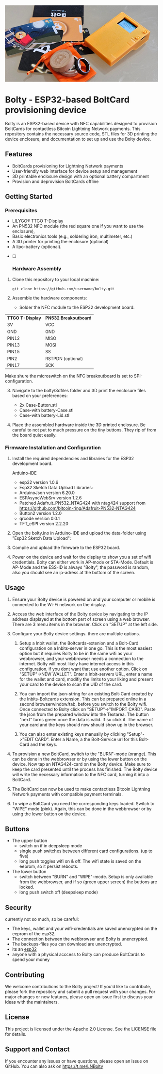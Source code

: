 ![Bolty](assets/bolty.jpg)

# Bolty - ESP32-based BoltCard provisioning device

Bolty is an ESP32-based device with NFC capabilities designed to provision BoltCards for contactless Bitcoin Lightning Network payments. This repository contains the necessary source code, STL files for 3D printing the device enclosure, and documentation to set up and use the Bolty device.

## Features

- BoltCards provisioning for Lightning Network payments
- User-friendly web interface for device setup and management
- 3D printable enclosure design with an optional battery compartment
- Provision and deprovision BoltCards offline

## Getting Started

### Prerequisites
- LILYGO® TTGO T-Display
- An PN532 NFC module (the red square one if you want to use the enclosure),
- Basic electronics tools (e.g., soldering iron, multimeter, etc.)
- A 3D printer for printing the enclosure (optional)
- A lipo-battery (optional).

- [ ] ### Hardware Assembly

1. Clone this repository to your local machine:
	```shell
	git clone https://github.com/username/bolty.git
	```
2. Assemble the hardware components:

	- Solder the NFC module to the ESP32 development board.   
<table style="width: 30em;">
<tr><th>TTGO T-Display</th><th>PN532 Breakoutboard</th></tr>
<tr><td>3V</td><td>VCC</td></tr>
<tr><td>GND</td><td>GND</td></tr>
<tr><td>PIN12</td><td>MISO</td></tr>
<tr><td>PIN13</td><td>MOSI</td></tr>
<tr><td>PIN15</td><td>SS</td></tr>
<tr><td>PIN2</td><td>RSTPDN (optional)</td></tr>
<tr><td>PIN17</td><td>SCK</td></tr>
</table>
Make shure the microswitch on the NFC breakoutboard is set to SPI-configuration.

3. Navigate to the bolty/3dfiles folder and 3D print the enclosure files based on your preferences:

	- 2x Case-Button.stl
	- Case-with battery-Case.stl
	- Case-with battery-Lid.stl
	
4. Place the assembled hardware inside the 3D printed enclosure. Be careful to not put to much pressure on the tiny buttons. They rip of from the board quiet easily.

### Firmware Installation and Configuration

1. Install the required dependencies and libraries for the ESP32 development board.
	
	Arduino-IDE
	- esp32 version 1.0.6
	- Esp32 Sketch Data Upload
 	Libraries:
	- ArduinoJson version 6.20.0
	- ESPAsyncWebSrv version 1.2.6
	- Patched Adafruit_PN532_NTAG424 with ntag424 support
		from https://github.com/bitcoin-ring/Adafruit-PN532-NTAG424
	- Button2 version 1.2.0
	- qrcode version 0.0.1
	- TFT_eSPI version 2.2.20

2. Open the bolty.ino in Arduino-IDE and upload the data-folder using "Esp32 Sketch Data Upload":

3. Compile and upload the firmware to the ESP32 board.

4. Power on the device and wait for the display to show you a set of wifi credentials. Bolty can either work in AP-mode or STA-Mode. Default is AP-Mode and the ESS-ID is always "Bolty", the password is random, also you should see an ip-adress at the bottom of the screen.

## Usage
1. Ensure your Bolty device is powered on and your computer or mobile is connected to the Wi-Fi network on the display.

2. Access the web interface of the Bolty device by navigating to the IP address displayed at the bottom part of screen using a web browser.
There are 3 menu items in the browser. Click on "SETUP" at the left side.

3. Configure your Bolty device settings.
there are multiple options.
	1. Setup a lnbit wallet, the Boltcards-extenion and a Bolt-Card configuration on a lnbits-server in one go. This is the most easiest option but it requires Bolty to be in the same wifi as your webbrowser, and your webbrowser needs a connection to the internet. Bolty will most likely have internet access in this configuration, if you dont want that use another option. Click on "SETUP"->NEW WALLET". Enter a lnbit-servers URL, enter a name for the wallet and card, modifiy the limits to your liking and present your card to the device to scan the UID of the card.
	
	2. You can import the json-string for an existing Bolt-Card created by the lnbits-Boltcards extension. This can be prepared online in a second browserwindow/tab, before you switch to the Bolty wifi. Once connected to Bolty click on "SETUP"->"IMPORT CARD". Paste the json from the prepared window into the Textarea. The button "next" turns green once the data is valid. If so click it. The name of your card and the keys should now should show up in the browser.
	3. You can also enter existing keys manually by clicking "Setup"->"EDIT CARD". Enter a Name, a the Bolt-Service url for this Bolt-Card and the keys.

4. To provision a new BoltCard, switch to the "BURN"-mode (orange). This can be done in the webbrowser or by using the lower button on the device. Now tap an NTAG424-card on the Bolty device. Make sure to keep the card presented until the process has finished. The Bolty device will write the necessary information to the NFC card, turning it into a BoltCard.

5. The BoltCard can now be used to make contactless Bitcoin Lightning Network payments with compatible payment terminals.
 
6. To wipe a BoltCard you need the corresponding keys loaded. Switch to "WIPE" mode (pink). Again, this can be done in the webbrowser or by using the lower button on the device.

## Buttons
- The upper button
	- switch on if in deepsleep mode 
	- single push switches between different card configurations. (up to five) 
	- long push toggles wifi on & off. The wifi state is saved on the eeprom, so it persist reboots.
- The lower button
	- switch between "BURN" and "WIPE"-mode. Setup is only available from the webbrowser, and if so (green upper screen) the buttons are locked.
	- long push switch off (deepsleep mode)
## Security
currently not so much, so be careful: 
 - The keys, wallet and your wifi-credentials are saved unencrypted on the eeprom of the esp32.
 - The connection between the webbrowser and Bolty is unencrypted. 
 - The backups-files you can download are unencrypted.
 - its an [esp32](https://raelize.com/blog/espressif-esp32-bypassing-encrypted-secure-boot-cve-2020-13629/)
 - anyone with a physical acccess to Bolty can produce BoltCards to spend your money
 

## Contributing
We welcome contributions to the Bolty project! If you'd like to contribute, please fork the repository and submit a pull request with your changes. For major changes or new features, please open an issue first to discuss your ideas with the maintainers.

## License
This project is licensed under the Apache 2.0 License. See the LICENSE file for details.

## Support and Contact
If you encounter any issues or have questions, please open an issue on GitHub.
You can also ask on https://t.me/LNBolty